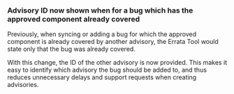 ### Advisory ID now shown when for a bug which has the approved component already covered

Previously, when syncing or adding a bug for which the approved
component is already covered by another advisory, the Errata Tool
would state only that the bug was already covered.

With this change, the ID of the other advisory is now provided.  This
makes it easy to identify which advisory the bug should be added to,
and thus reduces unnecessary delays and support requests when creating
advisories.
